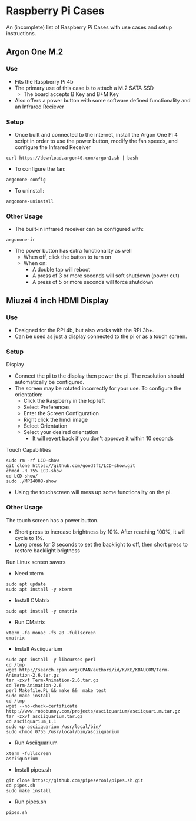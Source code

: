 # Raspberry Pi Cases

An (incomplete) list of Raspberry Pi Cases with use cases and setup instructions.

## Argon One M.2 

### Use
- Fits the Raspberry Pi 4b
- The primary use of this case is to attach a M.2 SATA SSD
  - The board accepts B Key and B+M Key
- Also offers a power button with some software defined functionality and an Infrared Reciever

### Setup 
- Once built and connected to the internet, install the Argon One Pi 4 script in order to use the power button, modify the fan speeds, and configure the Infrared Receiver
```
curl https://download.argon40.com/argon1.sh | bash
```
- To configure the fan:
```
argonone-config
```
- To uninstall:
```
argonone-uninstall
```

### Other Usage
- The built-in infrared receiver can be configured with:
```
argonone-ir
```
- The power button has extra functionality as well
  - When off, click the button to turn on
  - When on:
    - A double tap will reboot
    - A press of 3 or more seconds will soft shutdown (power cut)
    - A press of 5 or more seconds will force shutdown

## Miuzei 4 inch HDMI Display

### Use
- Designed for the RPi 4b, but also works with the RPi 3b+.
- Can be used as just a display connected to the pi or as a touch screen.

### Setup
Display
- Connect the pi to the display then power the pi. The resolution should automatically be configured.
- The screen may be rotated incorrectly for your use. To configure the orientation:
  - Click the Raspberry in the top left
  - Select Preferences
  - Enter the Screen Configuration
  - Right click the hmdi image
  - Select Orientation
  - Select your desired orientation
    - It will revert back if you don't approve it within 10 seconds

Touch Capabilities
```
sudo rm -rf LCD-show
git clone https://github.com/goodtft/LCD-show.git
chmod -R 755 LCD-show
cd LCD-show/
sudo ./MPI4008-show
```
- Using the touchscreen will mess up some functionality on the pi.

### Other Usage
The touch screen has a power button. 
- Short press to increase brightness by 10%. After reaching 100%, it will cycle to 1%.
- Long press for 3 seconds to set the backlight to off, then short press to restore backlight brigtness

Run Linux screen savers
- Need xterm
```
sudo apt update
sudo apt install -y xterm
```
- Install CMatrix
```
sudo apt install -y cmatrix
```
- Run CMatrix
```
xterm -fa monac -fs 20 -fullscreen
cmatrix
```
- Install Asciiquarium
```
sudo apt install -y libcurses-perl
cd /tmp
wget http://search.cpan.org/CPAN/authors/id/K/KB/KBAUCOM/Term-Animation-2.6.tar.gz
tar -zxvf Term-Animation-2.6.tar.gz
cd Term-Animation-2.6
perl Makefile.PL && make &&  make test
sudo make install
cd /tmp
wget --no-check-certificate http://www.robobunny.com/projects/asciiquarium/asciiquarium.tar.gz
tar -zxvf asciiquarium.tar.gz
cd asciiquarium_1.1
sudo cp asciiquarium /usr/local/bin/
sudo chmod 0755 /usr/local/bin/asciiquarium
```
- Run Asciiquarium
```
xterm -fullscreen
asciiquarium
```
- Install pipes.sh
```
git clone https://github.com/pipeseroni/pipes.sh.git
cd pipes.sh
sudo make install
```
- Run pipes.sh
```
pipes.sh
```
